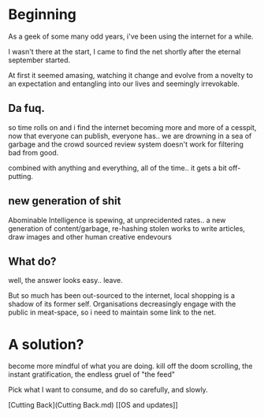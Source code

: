 # Beginning

As a geek of some many odd years, i've been using the internet for a while. 

I wasn't there at the start, I came to find the net shortly after the eternal september started.

At first it seemed amasing, watching it change and evolve from a novelty to an expectation and entangling into our lives and seemingly irrevokable.

## Da fuq.
so time rolls on and i find the internet becoming more and more of a cesspit, now that everyone can publish, everyone has.. we are drowning in a sea of garbage and the crowd sourced review system doesn't work for filtering bad from good.

combined with anything and everything, all of the time.. it gets a bit off-putting.

## new generation of shit
Abominable Intelligence is spewing, at unprecidented rates.. a new generation of content/garbage, re-hashing stolen works to write articles, draw images and other human creative endevours

## What do?
well, the answer looks easy.. leave.

But so much has been out-sourced to the internet, local shopping is a shadow of its former self. 
Organisations decreasingly engage with the public in meat-space, so i need to maintain some link to the net.


# A solution?
become more mindful of what you are doing. kill off the doom scrolling, the instant gratification, the endless gruel of "the feed"

Pick what I want to consume, and do so carefully, and slowly.


[Cutting Back](Cutting Back.md)
[[OS and updates]]
